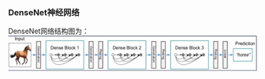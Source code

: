 ### DenseNet神经网络
 DenseNet网络结构图为：![DenseNet](https://github.com/957001934/DeepLearning/blob/master/DenseNet/DenseNet%E7%BB%93%E6%9E%84%E5%9B%BE.png)

